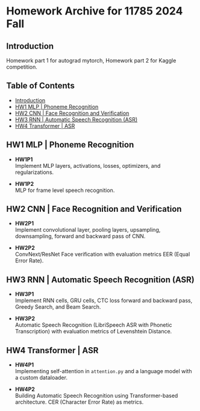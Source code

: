 # Homework Archive for 11785 2024 Fall

## Introduction
Homework part 1 for autograd mytorch, Homework part 2 for Kaggle competition.

## Table of Contents
- [Introduction](#introduction)
- [HW1 MLP | Phoneme Recognition](#hw1-mlp--phoneme-recognition)
- [HW2 CNN | Face Recognition and Verification](#hw2-cnn--face-recognition-and-verification)
- [HW3 RNN | Automatic Speech Recognition (ASR)](#hw3-rnn--automatic-speech-recognition-asr)
- [HW4 Transformer | ASR](#hw4-transformer--asr)

## HW1 MLP | Phoneme Recognition

- **HW1P1**  
  Implement MLP layers, activations, losses, optimizers, and regularizations.

- **HW1P2**  
  MLP for frame level speech recognition.

## HW2 CNN | Face Recognition and Verification

- **HW2P1**  
  Implement convolutional layer, pooling layers, upsampling, downsampling, forward and backward pass of CNN.

- **HW2P2**  
  ConvNext/ResNet Face verification with evaluation metrics EER (Equal Error Rate).

## HW3 RNN | Automatic Speech Recognition (ASR)

- **HW3P1**  
  Implement RNN cells, GRU cells, CTC loss forward and backward pass, Greedy Search, and Beam Search.

- **HW3P2**  
  Automatic Speech Recognition (LibriSpeech ASR with Phonetic Transcription) with evaluation metrics of Levenshtein Distance.

## HW4 Transformer | ASR

- **HW4P1**  
  Implementing self-attention in `attention.py` and a language model with a custom dataloader.

- **HW4P2**  
  Building Automatic Speech Recognition using Transformer-based architecture. CER (Character Error Rate) as metrics.
